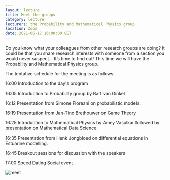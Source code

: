 ```yaml
---
layout: lecture
title: Meet the groups
category: lecture
lecturers: the Probability and Mathematical Physics group
location: Zoom
date: 2021-06-17 16:00:00 CET
---
```


Do you know what your colleagues from other research groups are doing? It could be that you share research interests with someone from a section you would never suspect… It’s time to find out! This time we will have the Probability and Mathematical Physics group.

The tentative schedule for the meeting is as follows:

16:00 Introduction to the day's program

16:05 Introduction to Probability group by Bart van Ginkel

16:12 Presentation from Simone Floreani on probabilistic models.

16:19 Presentation from Jan-Tino Brethouwer on Game Theory

16:25 Introduction to Mathematical Physics by Amey Vasulkar followed by presentation on Mathematical Data Science.

16:35 Presentation from Henk Jongbloed on differential equations in Estuarine modelling.

16:45 Breakout sessions for discussion with the speakers

17:00 Speed Dating Social event 

![meet](/images/meet.png)
